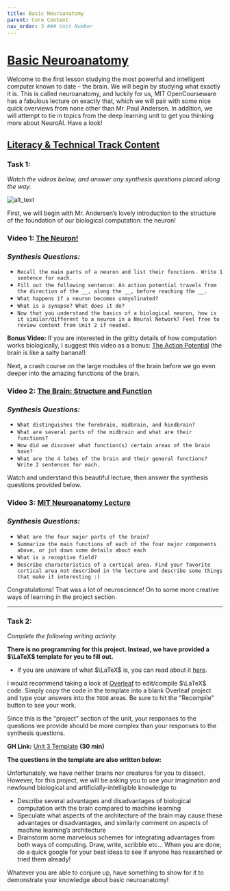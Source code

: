 ```yaml
---
title: Basic Neuroanatomy
parent: Core Content
nav_order: 3 ### Unit Number
---
```


# <u>Basic Neuroanatomy</u>

Welcome to the first lesson studying the most powerful and intelligent computer known to date – the brain. We will begin by studying what exactly it is. This is called neuroanatomy, and luckily for us, MIT OpenCourseware has a fabulous lecture on exactly that, which we will pair with some nice quick overviews from none other than Mr. Paul Andersen. In addition, we will attempt to tie in topics from the deep learning unit to get you thinking more about NeuroAI. Have a look!

## <u>Literacy & Technical Track Content</u>

### **Task 1:** 

*Watch the videos below, and answer any synthesis questions placed along the way.*

![alt_text](../assets/unit3/brain_diagram.png "image_tooltip")

First, we will begin with Mr. Andersen’s lovely introduction to the structure of the foundation of our biological computation: the neuron!
### **Video 1:** [The Neuron!](https://www.youtube.com/watch?v=HZh0A-lWSmY) 
### *Synthesis Questions:*
* `Recall the main parts of a neuron and list their functions. Write 1 sentence for each.`
* `Fill out the following sentence: An action potential travels from the direction of the __, along the __, before reaching the __.`
* `What happens if a neuron becomes unmyelinated?`
* `What is a synapse? What does it do?`
* `Now that you understand the basics of a biological neuron, how is it similar/different to a neuron in a Neural Network? Feel free to review content from Unit 2 if needed.`

**Bonus Video:** If you are interested in the gritty details of how computation works biologically, I suggest this video as a bonus: [The Action Potential](https://www.youtube.com/watch?v=HYLyhXRp298) (the brain is like a salty banana!)

Next, a crash course on the large modules of the brain before we go even deeper into the amazing functions of the brain.
### **Video 2:** [The Brain: Structure and Function](https://www.youtube.com/watch?v=kMKc8nfPATI)
### *Synthesis Questions:*
* `What distinguishes the forebrain, midbrain, and hindbrain? `
* `What are several parts of the midbrain and what are their functions?`
* `How did we discover what function(s) certain areas of the brain have?`
* `What are the 4 lobes of the brain and their general functions? Write 2 sentences for each.`

Watch and understand this beautiful lecture, then answer the synthesis questions provided below.
### **Video 3:** [MIT Neuroanatomy Lecture](https://www.youtube.com/watch?v=bAkuNXtgrLA&list=PLUl4u3cNGP60IKRN_pFptIBxeiMc0MCJP&index=2)
### *Synthesis Questions:*
* `What are the four major parts of the brain?`
* `Summarize the main functions of each of the four major components above, or jot down some details about each`
* `What is a receptive field?`
* `Describe characteristics of a cortical area. Find your favorite cortical area not described in the lecture and describe some things that make it interesting :)`

Congratulations! That was a lot of neuroscience! On to some more creative ways of learning in the project section.

---

### **Task 2:** 

*Complete the following writing activity.*

**There is no programming for this project. Instead, we have provided a $\LaTeX$ template for you to fill out.**

* If you are unaware of what $\LaTeX$ is, you can read about it [here](https://www.latex-project.org/about/).

I would recommend taking a look at [Overleaf](https://www.overleaf.com/project) to edit/compile $\LaTeX$ code. Simply copy the code in the template into a blank 
Overleaf project and type your answers into the `TODO` areas. Be sure to hit the "Recompile" button to see your work.

Since this is the "project" section of the unit, your responses to the questions we provide should be more complex than 
your responses to the synthesis questions.

**GH Link:** [Unit 3 Template](https://github.com/interactive-intelligence/intro-neuro-ai-website/blob/main/notebooks/unit-03/basic_neuro_project.tex) **(30 min)**

**The questions in the template are also written below:**

Unfortunately, we have neither brains nor creatures for you to dissect. However, for this project, we will be asking you to use your imagination and newfound biological and artificially-intelligible knowledge to 

* Describe several advantages and disadvantages of biological computation with the brain compared to machine learning
* Speculate what aspects of the architecture of the brain may cause these advantages or disadvantages, and similarly comment on aspects of machine learning’s architecture
* Brainstorm some marvelous schemes for integrating advantages from both ways of computing. Draw, write, scribble etc… When you are done, do a quick google for your best ideas to see if anyone has researched or tried them already!

Whatever you are able to conjure up, have something to show for it to demonstrate your knowledge about basic neuroanatomy!
